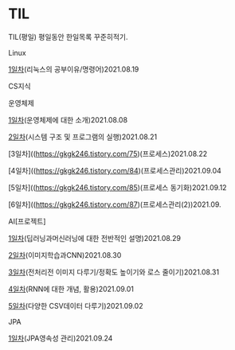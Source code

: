 # TIL
TIL(평일)
평일동안 한일목록 꾸준히적기.

Linux

[1일차](Linux/1일차.md)(리눅스의 공부이유/명령어)2021.08.19

CS지식

운영체제

[1일차](https://gkgk246.tistory.com/71)(운영체제에 대한 소개)2021.08.08

[2일차](https://gkgk246.tistory.com/74)(시스템 구조 및 프로그램의 실행)2021.08.21

[3일차]((https://gkgk246.tistory.com/75)(프로세스)2021.08.22

[4일차]((https://gkgk246.tistory.com/84)(프로세스관리)2021.09.04

[5일차]((https://gkgk246.tistory.com/85)(프로세스 동기화)2021.09.12

[6일차]((https://gkgk246.tistory.com/87)(프로세스관리(2))2021.09.

AI[프로젝트]

[1일차](https://gkgk246.tistory.com/78)(딥러닝과머신러닝에 대한 전반적인 설명)2021.08.29

[2일차](https://gkgk246.tistory.com/79)(이미지학습과CNN)2021.08.30

[3일차](https://gkgk246.tistory.com/80)(전처리전 이미지 다루기/정확도 높이기와 로스 줄이기)2021.08.31

[4일차](https://gkgk246.tistory.com/81)(RNN에 대한 개념, 활용)2021.09.01

[5일차](https://gkgk246.tistory.com/83)(다양한 CSV데이터 다루기)2021.09.02


JPA

[1일차](https://www.notion.so/1d9f3d2b863b4f24ae6e638072fe0b85?p=f42dd7c39dad4df391a5aa1a355f8e63)(JPA영속성 관리)2021.09.24

